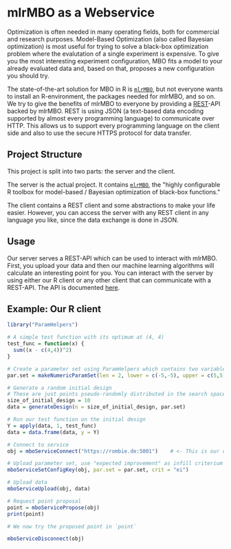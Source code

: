 # mlrMBO as a Webservice

Optimization is often needed in many operating fields, both for commercial and research purposes.
Model-Based Optimization (also called Bayesian optimization) is most useful for trying to solve a black-box optimization problem where the evalutation of a single experiment is expensive.
To give you the most interesting experiment configuration, MBO fits a model to your already evaluated data and, based on that, proposes a new configuration you should try.

The state-of-the-art solution for MBO in R is [`mlrMBO`](https://github.com/mlr-org/mlrMBO), but not everyone wants to install an R-environment, the packages needed for mlrMBO, and so on.
We try to give the benefits of mlrMBO to everyone by providing a [REST](https://en.wikipedia.org/wiki/Representational_state_transfer)-API backed by mlrMBO.
REST is using JSON (a text-based data encoding supported by almost every programming language) to communicate over HTTP.
This allows us to support every programming language on the client side and also to use the secure HTTPS protocol for data transfer.

## Project Structure

This project is split into two parts: the server and the client.

The server is the actual project.
It contains [`mlrMBO`](https://github.com/mlr-org/mlrMBO), the "highly configurable R toolbox for model-based / Bayesian optimization of black-box functions."

The client contains a REST client and some abstractions to make your life easier.
However, you can access the server with any REST client in any language you like, since the data exchange is done in JSON.

## Usage

Our server serves a REST-API which can be used to interact with mlrMBO.
First, you upload your data and then our machine learning algorithms will calculate an interesting point for you.
You can interact with the server by using either our R client or any other client that can communicate with a REST-API.
The API is documented [here](server/API_DOCS.md).

## Example: Our R client

```r
library("ParamHelpers")

# A simple test function with its optimum at (4, 4)
test_func = function(x) {
  sum((x - c(4,4))^2)
}

# Create a parameter set using ParamHelpers which contains two variables from -5 to 5
par.set = makeNumericParamSet(len = 2, lower = c(-5,-5), upper = c(5,5))

# Generate a random initial design
# These are just points pseudo-randomly distributed in the search space
size_of_initial_design = 10
data = generateDesign(n = size_of_initial_design, par.set)

# Run our test function on the initial design
Y = apply(data, 1, test_func)
data = data.frame(data, y = Y)

# Connect to service
obj = mboServiceConnect("https://rombie.de:5001")    # <- This is our open, free-to-use server.

# Upload parameter set, use "expected improvement" as infill criterium
mboServiceSetConfigKey(obj, par.set = par.set, crit = "ei")

# Upload data
mboServiceUpload(obj, data)

# Request point proposal
point = mboServicePropose(obj)
print(point)

# We now try the proposed point in `point`

mboServiceDisconnect(obj)
```
